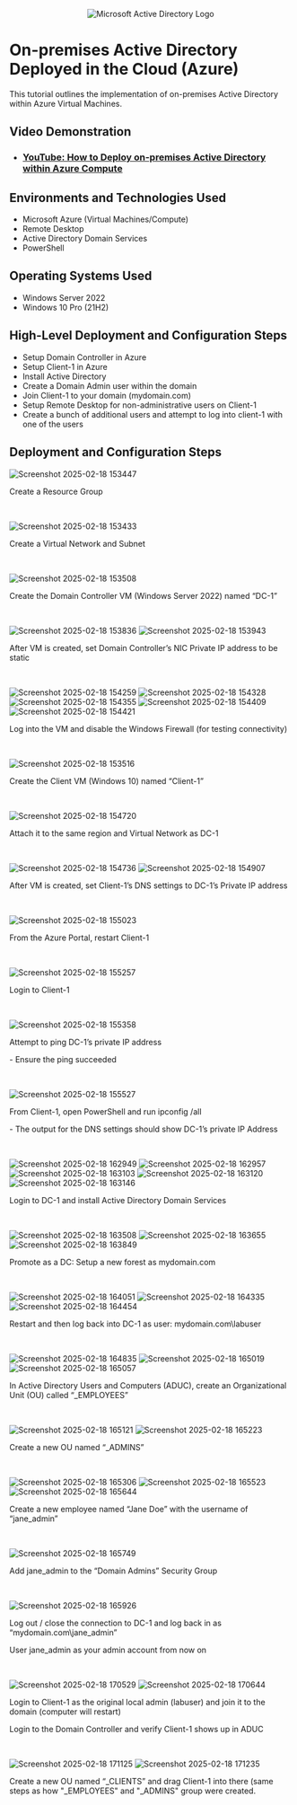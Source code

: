 <p align="center">
<img src="https://i.imgur.com/pU5A58S.png" alt="Microsoft Active Directory Logo"/>
</p>

<h1>On-premises Active Directory Deployed in the Cloud (Azure)</h1>
This tutorial outlines the implementation of on-premises Active Directory within Azure Virtual Machines.<br />


<h2>Video Demonstration</h2>

- ### [YouTube: How to Deploy on-premises Active Directory within Azure Compute](https://www.youtube.com)

<h2>Environments and Technologies Used</h2>

- Microsoft Azure (Virtual Machines/Compute)
- Remote Desktop
- Active Directory Domain Services
- PowerShell

<h2>Operating Systems Used </h2>

- Windows Server 2022
- Windows 10 Pro (21H2)

<h2>High-Level Deployment and Configuration Steps</h2>

- Setup Domain Controller in Azure
- Setup Client-1 in Azure
- Install Active Directory
- Create a Domain Admin user within the domain
- Join Client-1 to your domain (mydomain.com)
- Setup Remote Desktop for non-administrative users on Client-1
- Create a bunch of additional users and attempt to log into client-1 with one
 of the users

<h2>Deployment and Configuration Steps</h2>

![Screenshot 2025-02-18 153447](https://github.com/user-attachments/assets/f30d5175-d68d-4336-a34b-1efa32cc46b5)

<p>Create a Resource Group</p>
<br />

![Screenshot 2025-02-18 153433](https://github.com/user-attachments/assets/9c908c42-1ded-4f33-b2a0-1c182a19936f)

<p>Create a Virtual Network and Subnet</p>
<br />

![Screenshot 2025-02-18 153508](https://github.com/user-attachments/assets/12f298d1-30e9-4a8c-9454-0df0fffdee07)

<p>Create the Domain Controller VM (Windows Server 2022) named “DC-1”</p>
<br />

![Screenshot 2025-02-18 153836](https://github.com/user-attachments/assets/91199271-677a-4748-82ee-01f66039d948)
![Screenshot 2025-02-18 153943](https://github.com/user-attachments/assets/36e344ae-3d96-4a4c-8e35-f68ebf04afd5)

<p>After VM is created, set Domain Controller’s NIC Private IP address to be static</p>
<br />

![Screenshot 2025-02-18 154259](https://github.com/user-attachments/assets/414cd021-aaec-4658-a0f0-3644188def68)
![Screenshot 2025-02-18 154328](https://github.com/user-attachments/assets/9e373287-3f16-4408-a01a-cd094709ff54)
![Screenshot 2025-02-18 154355](https://github.com/user-attachments/assets/c143dbac-ed9c-4cd0-84f4-7e3d0a3bfe96)
![Screenshot 2025-02-18 154409](https://github.com/user-attachments/assets/e1654f0a-9f40-4bd6-be70-372c48f5c6a5)
![Screenshot 2025-02-18 154421](https://github.com/user-attachments/assets/52d661af-828c-4116-821c-5e88628b8575)

<p>Log into the VM and disable the Windows Firewall (for testing connectivity)</p>
<br />

![Screenshot 2025-02-18 153516](https://github.com/user-attachments/assets/2e459b53-0d41-44c5-96bb-a32b6d8f991c)

<p>Create the Client VM (Windows 10) named “Client-1”</p>
<br />

![Screenshot 2025-02-18 154720](https://github.com/user-attachments/assets/193f4b44-a6b2-4a0e-b8f1-be8c80814709)

<p>Attach it to the same region and Virtual Network as DC-1</p>
<br />

![Screenshot 2025-02-18 154736](https://github.com/user-attachments/assets/7b7996cb-fca5-4824-8c21-d162d54ba3d3)
![Screenshot 2025-02-18 154907](https://github.com/user-attachments/assets/3be28015-ca0c-4e48-ac89-a355ca2e678f)

<p>After VM is created, set Client-1’s DNS settings to DC-1’s Private IP address</p>
<br />

![Screenshot 2025-02-18 155023](https://github.com/user-attachments/assets/455750c0-154a-40e5-ad05-14469122a5c8)

<p>From the Azure Portal, restart Client-1</p>
<br />

![Screenshot 2025-02-18 155257](https://github.com/user-attachments/assets/8beb59bf-c964-4ee7-b4a7-3f660ec3e2dd)

<p>Login to Client-1</p>
<br />

![Screenshot 2025-02-18 155358](https://github.com/user-attachments/assets/290432c5-b5ad-4514-93c9-f03cc317b4f2)

<p>Attempt to ping DC-1’s private IP address</p>
<p>- Ensure the ping succeeded</p>
<br />

![Screenshot 2025-02-18 155527](https://github.com/user-attachments/assets/a1399e04-7b5e-48f4-afa5-048e60f809fc)

<p>From Client-1, open PowerShell and run ipconfig /all</p>
<p>- The output for the DNS settings should show DC-1’s private IP Address</p>
<br />

![Screenshot 2025-02-18 162949](https://github.com/user-attachments/assets/2a787513-bbc0-4258-95c8-6b531a286657)
![Screenshot 2025-02-18 162957](https://github.com/user-attachments/assets/b2d7ce81-6c30-463e-8ea2-c79ed3489adb)
![Screenshot 2025-02-18 163103](https://github.com/user-attachments/assets/f012d2ba-d9bd-4a0f-a51a-f0e162ebfeda)
![Screenshot 2025-02-18 163120](https://github.com/user-attachments/assets/6c1b3dad-bfe8-4c30-974d-08722fc23fb1)
![Screenshot 2025-02-18 163146](https://github.com/user-attachments/assets/5077cd9e-5547-4f78-a21a-07c284d3fbc9)

<p>Login to DC-1 and install Active Directory Domain Services</p>
<br />

![Screenshot 2025-02-18 163508](https://github.com/user-attachments/assets/ef031d32-088e-4080-b12f-b12c44c752dd)
![Screenshot 2025-02-18 163655](https://github.com/user-attachments/assets/3da5ba08-b8d1-4f57-be5e-67281a5e6c66)
![Screenshot 2025-02-18 163849](https://github.com/user-attachments/assets/c66d35f8-4c42-4eff-b784-6f31e94a2a45)

<p>Promote as a DC: Setup a new forest as mydomain.com</p>
<br />

![Screenshot 2025-02-18 164051](https://github.com/user-attachments/assets/16c015ec-c3f7-43bf-a977-282c0803835e)
![Screenshot 2025-02-18 164335](https://github.com/user-attachments/assets/bdb65d54-7b2b-4e4c-b567-83d4f0db50b9)
![Screenshot 2025-02-18 164454](https://github.com/user-attachments/assets/4e9735bd-7525-4700-b3ab-6ad48390c5a6)

<p>Restart and then log back into DC-1 as user: mydomain.com\labuser</p>
<br />

![Screenshot 2025-02-18 164835](https://github.com/user-attachments/assets/e520ec0a-14bd-40eb-b704-f3e18430e180)
![Screenshot 2025-02-18 165019](https://github.com/user-attachments/assets/81f2f444-5adc-4b76-b64c-d9a594e7dc5b)
![Screenshot 2025-02-18 165057](https://github.com/user-attachments/assets/0edea339-a3a6-4a6a-985f-fd7fca061e4e)

<p>In Active Directory Users and Computers (ADUC), create an Organizational Unit
 (OU) called “_EMPLOYEES”</p>
<br />


![Screenshot 2025-02-18 165121](https://github.com/user-attachments/assets/b80956a7-d5bd-4d08-b253-5787331f4d0f)
![Screenshot 2025-02-18 165223](https://github.com/user-attachments/assets/c61ff929-3eed-4181-ad0e-5571bc693014)

<p>Create a new OU named “_ADMINS”</p>
<br />

![Screenshot 2025-02-18 165306](https://github.com/user-attachments/assets/d8986bbb-33b7-4909-8a6c-ef078cb59af5)
![Screenshot 2025-02-18 165523](https://github.com/user-attachments/assets/8495e83e-cda9-42c4-9b4f-71ea7b0f95af)
![Screenshot 2025-02-18 165644](https://github.com/user-attachments/assets/07a587bf-9088-4772-888d-cbd233c6b5f3)

<p> Create a new employee named “Jane Doe” with the username
 of “jane_admin”</p>
<br />

![Screenshot 2025-02-18 165749](https://github.com/user-attachments/assets/d4acfe81-18a5-4ddb-ac6c-218c80ad7adf)

<p>Add jane_admin to the “Domain Admins” Security Group</p>
<br />

![Screenshot 2025-02-18 165926](https://github.com/user-attachments/assets/9efce4ba-24ed-46c2-9d7c-457da4e41b49)

<p>Log out / close the connection to DC-1 and log back in as
 “mydomain.com\jane_admin”</p>
<p>User jane_admin as your admin account from now on</p>
<br />

![Screenshot 2025-02-18 170529](https://github.com/user-attachments/assets/6d863162-30e4-4c4e-832e-4943bb7c3095)
![Screenshot 2025-02-18 170644](https://github.com/user-attachments/assets/33fd511e-123f-4a5f-9868-3cc472c69074)

<p>Login to Client-1 as the original local admin (labuser) and join it to the domain
 (computer will restart)</p>
<p>Login to the Domain Controller and verify Client-1 shows up in ADUC</p>
<br />

![Screenshot 2025-02-18 171125](https://github.com/user-attachments/assets/639b8615-1a47-4443-8802-b31e6279c0e1)
![Screenshot 2025-02-18 171235](https://github.com/user-attachments/assets/b9fc8da2-f659-43fc-bc6a-045f13ba70da)


<p>Create a new OU named “_CLIENTS” and drag Client-1 into there (same steps as how "_EMPLOYEES" and "_ADMINS" group were created.</p>
<br />


<p></p>
<br />



<p></p>
<br />


<p></p>
<br />



<p></p>
<br />



<p></p>
<br />



<p></p>
<br />



<p></p>
<br />



<p></p>
<br />
